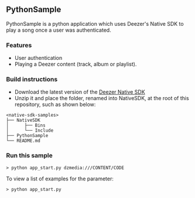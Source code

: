 ## PythonSample

PythonSample is a python application which uses Deezer's Native SDK to play a song once a user was authenticated.

### Features

 - User authentication
 - Playing a Deezer content (track, album or playlist).

### Build instructions

* Download the latest version of the [Deezer Native SDK][1]
* Unzip it and place the folder, renamed into NativeSDK, at the root of this repository, such as shown below:
```
<native-sdk-samples>
├── NativeSDK
│      ├── Bins
│      └── Include
├── PythonSample
└── README.md
```

### Run this sample

```
> python app_start.py dzmedia:///CONTENT/CODE
```

To view a list of examples for the parameter:

```
> python app_start.py
```

 [1]: http://developers.deezer.com/sdk/native
